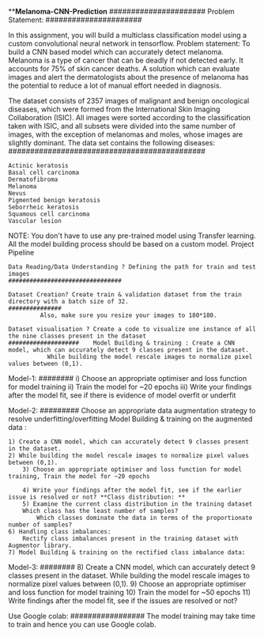 ******************Melanoma-CNN-Prediction****************
######################
Problem Statement:
######################

In this assignment, you will build a multiclass classification model using a custom convolutional neural network in tensorflow.
Problem statement: To build a CNN based model which can accurately detect melanoma.
Melanoma is a type of cancer that can be deadly if not detected early. It accounts for 75% of skin cancer deaths.
A solution which can evaluate images and alert the dermatologists about the presence of melanoma has the potential 
to reduce a lot of manual effort needed in diagnosis.

The dataset consists of 2357 images of malignant and benign oncological diseases, 
which were formed from the International Skin Imaging Collaboration (ISIC). 
All images were sorted according to the classification taken with ISIC, and all subsets were divided into the same number of images,
with the exception of melanomas and moles, whose images are slightly dominant. 
The data set contains the following diseases:
#############################################

    Actinic keratosis
    Basal cell carcinoma
    Dermatofibroma
    Melanoma
    Nevus
    Pigmented benign keratosis
    Seborrheic keratosis
    Squamous cell carcinoma
    Vascular lesion

NOTE: You don't have to use any pre-trained model using Transfer learning. All the model building process should be based on a custom model.
Project Pipeline

    Data Reading/Data Understanding ? Defining the path for train and test images
    ################################

    Dataset Creation? Create train & validation dataset from the train directory with a batch size of 32.
    ###############
			 Also, make sure you resize your images to 180*180.

    Dataset visualisation ? Create a code to visualize one instance of all the nine classes present in the dataset
    ####################    Model Building & training : Create a CNN model, which can accurately detect 9 classes present in the dataset. 
			   While building the model rescale images to normalize pixel values between (0,1).
    
Model-1:
########
    i) Choose an appropriate optimiser and loss function for model training
    ii) Train the model for ~20 epochs
    iii) Write your findings after the model fit, see if there is evidence of model overfit or underfit

Model-2:
#########
    Choose an appropriate data augmentation strategy to resolve underfitting/overfitting Model Building & training 
    on the augmented data :
        
	1) Create a CNN model, which can accurately detect 9 classes present in the dataset. 
	2) While building the model rescale images to normalize pixel values between (0,1).
        3) Choose an appropriate optimiser and loss function for model training, Train the model for ~20 epochs

        4) Write your findings after the model fit, see if the earlier issue is resolved or not? **Class distribution: **
        5) Examine the current class distribution in the training dataset 
		Which class has the least number of samples?
        	Which classes dominate the data in terms of the proportionate number of samples? 
	6) Handling class imbalances:
        Rectify class imbalances present in the training dataset with Augmentor library. 
	7) Model Building & training on the rectified class imbalance data:
Model-3:
########
        8) Create a CNN model, which can accurately detect 9 classes present in the dataset. 
		While building the model rescale images to normalize pixel values between (0,1).
        9) Choose an appropriate optimiser and loss function for model training
        10) Train the model for ~50 epochs
        11) Write findings after the model fit, see if the issues are resolved or not?

Use Google colab:
#################
The model training may take time to train and hence you can use Google colab.